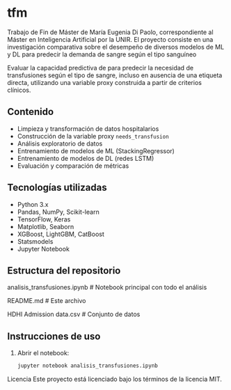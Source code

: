 # tfm
Trabajo de Fin de Máster de María Eugenia Di Paolo, correspondiente al Máster en Inteligencia Artificial por la UNIR. El proyecto consiste en una investigación comparativa sobre el desempeño de diversos modelos de ML y DL para predecir la demanda de sangre según el tipo sanguíneo

Evaluar la capacidad predictiva de  para predecir la necesidad de transfusiones según el tipo de sangre, incluso en ausencia de una etiqueta directa, utilizando una variable proxy construida a partir de criterios clínicos.

## Contenido

- Limpieza y transformación de datos hospitalarios
- Construcción de la variable proxy `needs_transfusion`
- Análisis exploratorio de datos
- Entrenamiento de modelos de ML (StackingRegressor)
- Entrenamiento de modelos de DL (redes LSTM)
- Evaluación y comparación de métricas

## Tecnologías utilizadas

- Python 3.x
- Pandas, NumPy, Scikit-learn
- TensorFlow, Keras
- Matplotlib, Seaborn
- XGBoost, LightGBM, CatBoost
- Statsmodels
- Jupyter Notebook

##  Estructura del repositorio

analisis_transfusiones.ipynb # Notebook principal con todo el análisis

README.md # Este archivo

HDHI Admission data.csv # Conjunto de datos


## Instrucciones de uso

1. Abrir el notebook:

   ```bash
   jupyter notebook analisis_transfusiones.ipynb

Licencia
Este proyecto está licenciado bajo los términos de la licencia MIT.

